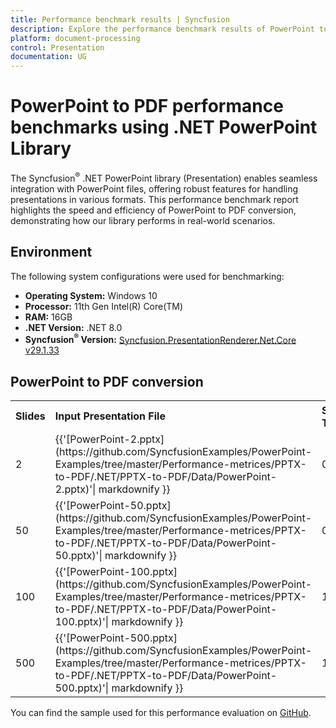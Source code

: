 ```yaml
---
title: Performance benchmark results | Syncfusion
description: Explore the performance benchmark results of PowerPoint to PDF conversion using the .NET PowerPoint Library with different slide counts
platform: document-processing
control: Presentation
documentation: UG
---
```


# PowerPoint to PDF performance benchmarks using .NET PowerPoint Library

The Syncfusion<sup>&reg;</sup> .NET PowerPoint library (Presentation) enables seamless integration with PowerPoint files, offering robust features for handling presentations in various formats. This performance benchmark report highlights the speed and efficiency of PowerPoint to PDF conversion, demonstrating how our library performs in real-world scenarios.

## Environment 

The following system configurations were used for benchmarking: 

* **Operating System:** Windows 10
* **Processor:** 11th Gen Intel(R) Core(TM)
* **RAM:** 16GB
* **.NET Version:** .NET 8.0
* **Syncfusion<sup>&reg;</sup> Version:** [Syncfusion.PresentationRenderer.Net.Core v29.1.33](https://www.nuget.org/packages/Syncfusion.PresentationRenderer.Net.Core/29.1.33)

## PowerPoint to PDF conversion 

<table>
<tr>
    <td><strong>Slides</strong></td>
    <td><strong>Input Presentation File</strong></td>
    <td><strong>Syncfusion<sup>&reg;</sup> Time (sec)</strong></td>
</tr>
<tr>
    <td>2</td>
    <td>{{'[PowerPoint-2.pptx](https://github.com/SyncfusionExamples/PowerPoint-Examples/tree/master/Performance-metrices/PPTX-to-PDF/.NET/PPTX-to-PDF/Data/PowerPoint-2.pptx)'| markdownify }}</td>
    <td>0.03</td>
</tr>
<tr>
    <td>50</td>
    <td>{{'[PowerPoint-50.pptx](https://github.com/SyncfusionExamples/PowerPoint-Examples/tree/master/Performance-metrices/PPTX-to-PDF/.NET/PPTX-to-PDF/Data/PowerPoint-50.pptx)'| markdownify }}</td>
    <td>0.1</td>
</tr>
<tr>
    <td>100</td>
    <td>{{'[PowerPoint-100.pptx](https://github.com/SyncfusionExamples/PowerPoint-Examples/tree/master/Performance-metrices/PPTX-to-PDF/.NET/PPTX-to-PDF/Data/PowerPoint-100.pptx)'| markdownify }}</td>
    <td>1.2</td>
</tr>
<tr>
    <td>500</td>
    <td>{{'[PowerPoint-500.pptx](https://github.com/SyncfusionExamples/PowerPoint-Examples/tree/master/Performance-metrices/PPTX-to-PDF/.NET/PPTX-to-PDF/Data/PowerPoint-500.pptx)'| markdownify }}</td>
    <td>16</td>
</tr>
</table>

You can find the sample used for this performance evaluation on [GitHub](https://github.com/SyncfusionExamples/PowerPoint-Examples/tree/master/Performance-metrices/PPTX-to-PDF/).
